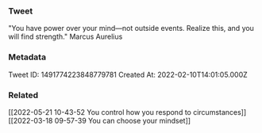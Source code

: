 ### Tweet
"You have power over your mind—not outside events. Realize this, and you will find strength." Marcus Aurelius

### Metadata
Tweet ID: 1491774223848779781
Created At: 2022-02-10T14:01:05.000Z

### Related
[[2022-05-21 10-43-52 You control how you respond to circumstances]]
[[2022-03-18 09-57-39 You can choose your mindset]]


